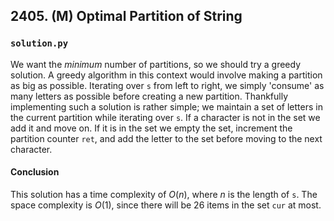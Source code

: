 ## 2405. (M) Optimal Partition of String

### `solution.py`
We want the *minimum* number of partitions, so we should try a greedy solution. A greedy algorithm in this context would involve making a partition as big as possible. Iterating over `s` from left to right, we simply 'consume' as many letters as possible before creating a new partition. Thankfully implementing such a solution is rather simple; we maintain a set of letters in the current partition while iterating over `s`. If a character is not in the set we add it and move on. If it is in the set we empty the set, increment the partition counter `ret`, and add the letter to the set before moving to the next character.  

#### Conclusion
This solution has a time complexity of $O(n)$, where $n$ is the length of `s`. The space complexity is $O(1)$, since there will be 26 items in the set `cur` at most.  
  

